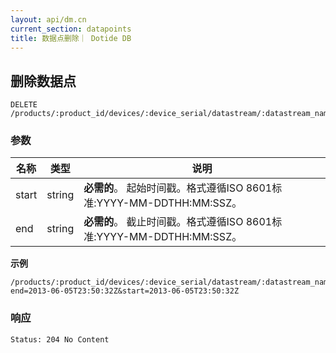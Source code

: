 ```yaml
---
layout: api/dm.cn
current_section: datapoints
title: 数据点删除｜ Dotide DB
---
```


## 删除数据点

    DELETE /products/:product_id/devices/:device_serial/datastream/:datastream_name/datapoints

### 参数

| 名称  | 类型 | 说明 |
| ----- | ------ | --- |
| start | string | **必需的**。 起始时间戳。格式遵循ISO 8601标准:YYYY-MM-DDTHH:MM:SSZ。 |
| end   | string | **必需的**。 截止时间戳。格式遵循ISO 8601标准:YYYY-MM-DDTHH:MM:SSZ。 |

**示例**

```
/products/:product_id/devices/:device_serial/datastream/:datastream_name/datapoints?end=2013-06-05T23:50:32Z&start=2013-06-05T23:50:32Z
```

### 响应

    Status: 204 No Content
